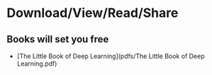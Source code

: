 # Download/View/Read/Share
## Books will set you free


- [The Little Book of Deep Learning](pdfs/The Little Book of Deep Learning.pdf)

